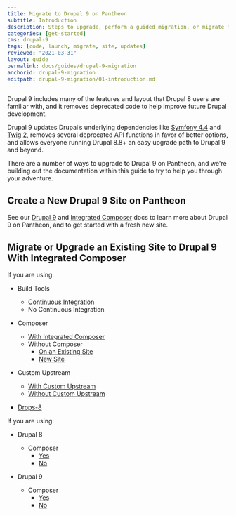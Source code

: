 ```yaml
---
title: Migrate to Drupal 9 on Pantheon
subtitle: Introduction
description: Steps to upgrade, perform a guided migration, or migrate manually to Drupal 9 on Pantheon.
categories: [get-started]
cms: drupal-9
tags: [code, launch, migrate, site, updates]
reviewed: "2021-03-31"
layout: guide
permalink: docs/guides/drupal-9-migration
anchorid: drupal-9-migration
editpath: drupal-9-migration/01-introduction.md
---
```


Drupal 9 includes many of the features and layout that Drupal 8 users are familiar with, and it removes deprecated code to help improve future Drupal development.

Drupal 9 updates Drupal’s underlying dependencies like [Symfony 4.4](https://symfony.com/releases/4.4) and [Twig 2](https://twig.symfony.com/doc/2.x/index.html), removes several deprecated API functions in favor of better options, and allows everyone running Drupal 8.8+ an easy upgrade path to Drupal 9 and beyond.

There are a number of ways to upgrade to Drupal 9 on Pantheon, and we're building out the documentation within this guide to try to help you through your adventure.

## Create a New Drupal 9 Site on Pantheon

See our [Drupal 9](/drupal-9) and [Integrated Composer](/integrated-composer) docs to learn more about Drupal 9 on Pantheon, and to get started with a fresh new site.

## Migrate or Upgrade an Existing Site to Drupal 9 With Integrated Composer

<TabList>

<Tab title="On Pantheon" id="on-pantheon" active={true}>

If you are using:

- Build Tools
  - [Continuous Integration](/guides/drupal-9-migration/build-tools-to-d9-build-tools)
  - No Continuous Integration

- Composer
  - [With Integrated Composer](/guides/drupal-9-migration/upgrade-to-d9)
  - Without Composer
    - [On an Existing Site](/guides/drupal-9-migration/upgrade-to-d9)
    - [New Site](/guides/drupal-9-migration/migrate-manual-d9)

- Custom Upstream
  - [With Custom Upstream](/guides/drupal-9-migration/integrated-composer-convert-custom)
  - [Without Custom Upstream](/migrate#migrate-existing-sites)

- [Drops-8](/guides/drupal-9-migration/migrate-manual-d9)



</Tab>

<Tab title="Not on Pantheon" id="not-on-pantheon">

If you are using:

- Drupal 8
  - Composer
    - [Yes](/guides/composer-convert)
    - [No](/guides/drupal-9-migration/migrate-manual-d9)

- Drupal 9
  - Composer
    - [Yes](/guides/drupal-9-migration/drupal-9-to-pantheon)
    - [No](/guides/drupal-9-migration/upgrade-to-d9)


</Tab>

</TabList>
